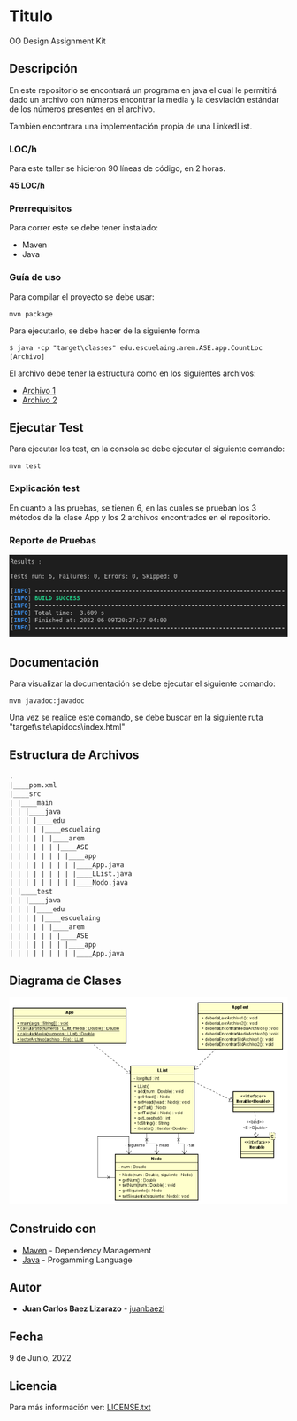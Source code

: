 # Titulo

OO Design Assignment Kit

## Descripción

En este repositorio se encontrará un programa en java el cual le permitirá dado un archivo con números encontrar la media y la desviación estándar de los números presentes en el archivo.

También encontrara una implementación propia de una LinkedList.

### LOC/h

Para este taller se hicieron 90 líneas de código, en 2 horas.

**45 LOC/h**

### Prerrequisitos

Para correr este se debe tener instalado:

- Maven
- Java

### Guía de uso

Para compilar el proyecto se debe usar:

```
mvn package
```

Para ejecutarlo, se debe hacer de la siguiente forma

```
$ java -cp "target\classes" edu.escuelaing.arem.ASE.app.CountLoc [Archivo]
```

El archivo debe tener la estructura como en los siguientes archivos:

- [Archivo 1](num1.txt)
- [Archivo 2](num2.txt)

## Ejecutar Test

Para ejecutar los test, en la consola se debe ejecutar el siguiente comando:

```
mvn test
```

### Explicación test

En cuanto a las pruebas, se tienen 6, en las cuales se prueban los 3 métodos de la clase App y los 2 archivos encontrados en el repositorio.

### Reporte de Pruebas

![Reporte de Pruebas](img/report_test.png)

## Documentación

Para visualizar la documentación se debe ejecutar el siguiente comando:

```
mvn javadoc:javadoc
```

Una vez se realice este comando, se debe buscar en la siguiente ruta "target\site\apidocs\index.html"

## Estructura de Archivos

    .
    |____pom.xml
    |____src
    | |____main
    | | |____java
    | | | |____edu
    | | | | |____escuelaing
    | | | | | |____arem
    | | | | | | |____ASE
    | | | | | | | |____app
    | | | | | | | | |____App.java
    | | | | | | | | |____LList.java
    | | | | | | | | |____Nodo.java
    | |____test
    | | |____java
    | | | |____edu
    | | | | |____escuelaing
    | | | | | |____arem
    | | | | | | |____ASE
    | | | | | | | |____app
    | | | | | | | | |____App.java

## Diagrama de Clases

![Diagrama de Clases](img/Diagrama_de_Clases.png)

## Construido con

- [Maven](https://maven.apache.org/) - Dependency Management
- [Java](https://www.java.com/es/) - Progamming Language

## Autor

- **Juan Carlos Baez Lizarazo** - [juanbaezl](https://github.com/juanbaezl)

## Fecha

9 de Junio, 2022

## Licencia

Para más información ver: [LICENSE.txt](LICENSE.txt)
